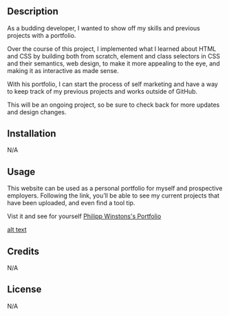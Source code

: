 # <Professional Portfolio>

## Description

As a budding developer, I wanted to show off my skills and previous projects with a portfolio. 

Over the course of this project, I implemented what I learned about HTML and CSS by building both from scratch, element and class selectors in CSS and their semantics, web design, to make it more appealing to the eye, and making it as interactive as made sense. 

With his portfolio, I can start the process of self marketing and have a way to keep track of my previous projects and works outside of GitHub.

This will be an ongoing project, so be sure to check back for more updates and design changes.

## Installation

N/A

## Usage

This website can be used as a personal portfolio for myself and prospective employers. Following the link, you’ll be able to see my current projects that have been uploaded, and even find a tool tip. 

Vist it and see for yourself [Philipp Winstons's Portfolio](https://philippwinston.github.io/Philipp-Winston-Portfolio/)


[alt text](assets/images/portfolio.png)


## Credits

N/A


## License

N/A
